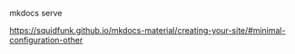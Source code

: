 mkdocs serve

https://squidfunk.github.io/mkdocs-material/creating-your-site/#minimal-configuration-other